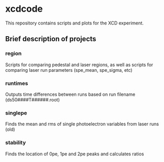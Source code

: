 # xcdcode

This repository contains scripts and plots for the XCD experiment.

## Brief description of projects

### region

Scripts for comparing pedestal and laser regions, as well as scripts for comparing laser run parameters (spe_mean, spe_sigma, etc)

### runtimes

Outputs time differences between runs based on run filename (ds50####T######.root)

### singlepe

Finds the mean and rms of single photoelectron variables from laser runs (old)

### stability

Finds the location of 0pe, 1pe and 2pe peaks and calculates ratios

